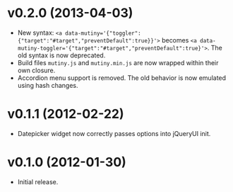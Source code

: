 v0.2.0 (2013-04-03)
======
* New syntax: `<a data-mutiny='{"toggler":{"target":"#target","preventDefault":true}}'>`
  becomes `<a data-mutiny-toggler='{"target":"#target","preventDefault":true}'>`.
  The old syntax is now deprecated.
* Build files `mutiny.js` and `mutiny.min.js` are now wrapped within their own
  closure.
* Accordion menu support is removed.  The old behavior is now emulated using
  hash changes.

v0.1.1 (2012-02-22)
======
* Datepicker widget now correctly passes options into jQueryUI init.

v0.1.0 (2012-01-30)
======
* Initial release.

